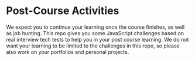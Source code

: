 # Post-Course Activities
We expect you to continue your learning once the course finishes, as well as job hunting. This repo gives you some JavaScript challenges based on real interview tech tests to help you in your post course learning. We do not want your learning to be limited to the challenges in this repo, so please also work on your portfolios and personal projects.


